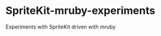 SpriteKit-mruby-experiments
===========================

Experiments with SpriteKit driven with mruby
